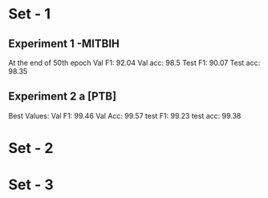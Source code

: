 # Set - 1

## Experiment 1 -MITBIH

At the end of 50th epoch
  Val F1: 92.04
 Val acc: 98.5
 Test F1: 90.07
Test acc: 98.35

## Experiment 2 a [PTB]
Best Values:
Val F1: 99.46
Val Acc: 99.57
test F1: 99.23
test acc: 99.38



# Set - 2


# Set - 3

